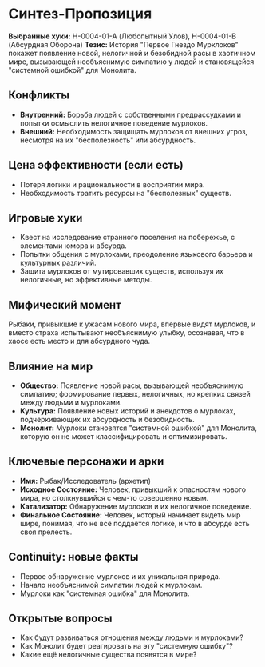 # Синтез-Пропозиция

**Выбранные хуки:** H-0004-01-A (Любопытный Улов), H-0004-01-B (Абсурдная Оборона)
**Тезис:** История "Первое Гнездо Мурклоков" покажет появление новой, нелогичной и безобидной расы в хаотичном мире, вызывающей необъяснимую симпатию у людей и становящейся "системной ошибкой" для Монолита.


## Конфликты
- **Внутренний:** Борьба людей с собственными предрассудками и попытки осмыслить нелогичное поведение мурлоков.
- **Внешний:** Необходимость защищать мурлоков от внешних угроз, несмотря на их "бесполезность" или абсурдность.

## Цена эффективности (если есть)
- Потеря логики и рациональности в восприятии мира.
- Необходимость тратить ресурсы на "бесполезных" существ.

## Игровые хуки
- Квест на исследование странного поселения на побережье, с элементами юмора и абсурда.
- Попытки общения с мурлоками, преодоление языкового барьера и культурных различий.
- Защита мурлоков от мутировавших существ, используя их нелогичные, но эффективные методы.

## Мифический момент
Рыбаки, привыкшие к ужасам нового мира, впервые видят мурлоков, и вместо страха испытывают необъяснимую улыбку, осознавая, что в хаосе есть место и для абсурдного чуда.

## Влияние на мир
- **Общество:** Появление новой расы, вызывающей необъяснимую симпатию; формирование первых, нелогичных, но крепких связей между людьми и мурлоками.
- **Культура:** Появление новых историй и анекдотов о мурлоках, подчёркивающих их абсурдность и безобидность.
- **Монолит:** Мурлоки становятся "системной ошибкой" для Монолита, которую он не может классифицировать и оптимизировать.


## Ключевые персонажи и арки
- **Имя:** Рыбак/Исследователь (архетип)
- **Исходное Состояние:** Человек, привыкший к опасностям нового мира, но столкнувшийся с чем-то совершенно новым.
- **Катализатор:** Обнаружение мурлоков и их нелогичное поведение.
- **Финальное Состояние:** Человек, который начинает видеть мир шире, понимая, что не всё поддаётся логике, и что в абсурде есть своя прелесть.

## Continuity: новые факты
- Первое обнаружение мурлоков и их уникальная природа.
- Начало необъяснимой симпатии людей к мурлокам.
- Мурлоки как "системная ошибка" для Монолита.

## Открытые вопросы
- Как будут развиваться отношения между людьми и мурлоками?
- Как Монолит будет реагировать на эту "системную ошибку"?
- Какие ещё нелогичные существа появятся в мире?
